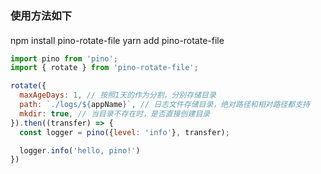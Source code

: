### 使用方法如下

####
npm install pino-rotate-file
yarn add pino-rotate-file

```js
import pino from 'pino';
import { rotate } from 'pino-rotate-file';

rotate({
  maxAgeDays: 1, // 按照1天的作为分割，分别存储目录
  path: `./logs/${appName}`, // 日志文件存储目录，绝对路径和相对路径都支持
  mkdir: true, // 当目录不存在时，是否直接创建目录
}).then((transfer) => {
  const logger = pino({level: 'info'}, transfer);

  logger.info('hello, pino!')
})
```

